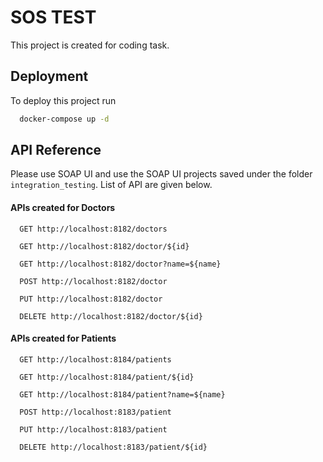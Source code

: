 
# SOS TEST

This project is created for coding task.


## Deployment

To deploy this project run

```bash
  docker-compose up -d
```


## API Reference

Please use SOAP UI and use the SOAP UI projects saved under the folder `integration_testing`. List of API are given below.


#### APIs created for Doctors

```http
  GET http://localhost:8182/doctors
```
```http
  GET http://localhost:8182/doctor/${id}
```
```http
  GET http://localhost:8182/doctor?name=${name}
```
```http
  POST http://localhost:8182/doctor
```
```http
  PUT http://localhost:8182/doctor
```
```http
  DELETE http://localhost:8182/doctor/${id}
```


#### APIs created for Patients

```http
  GET http://localhost:8184/patients
```
```http
  GET http://localhost:8184/patient/${id}
```
```http
  GET http://localhost:8184/patient?name=${name}
```
```http
  POST http://localhost:8183/patient
```
```http
  PUT http://localhost:8183/patient
```
```http
  DELETE http://localhost:8183/patient/${id}
```


